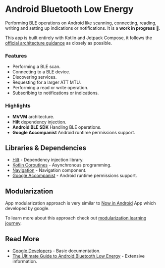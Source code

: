 # Android Bluetooth Low Energy
Performing BLE operations on Android like scanning, connecting, reading, writing and setting up indications or notifications.
It is a **work in progress** 🚧.

This app is built entirely with Kotlin and Jetpack Compose, it follows the [official architecture guidance](https://developer.android.com/jetpack/guide) as closely as possible.


### Features
*   Performing a BLE scan.
*   Connecting to a BLE device.
*   Discovering services.
*   Requesting for a larger ATT MTU.
*   Performing a read or write operation.
*   Subscribing to notifications or indications.

### Highlights
* **MVVM** architecture.
* **Hilt** dependency injection.
* **Android BLE SDK** Handling BLE operations.
* **Google Accompanist** Android runtime permissions support.



  
## Libraries & Dependencies
- [Hilt](https://developer.android.com/training/dependency-injection/hilt-jetpack) - Dependency injection library.
- [Kotlin Coroutines](https://developer.android.com/kotlin/coroutines) - Asynchronous programming.
- [Navigation](https://developer.android.com/guide/navigation) - Navigation component.
- [Google Accompanist](https://github.com/google/accompanist) - Android runtime permissions support.


## Modularization
App modularization approach is very similar to [Now in Android](https://github.com/android/nowinandroid/) App which developed by google.

To learn more about this approach check out [modularization learning journey](https://github.com/android/nowinandroid/blob/main/docs/ArchitectureLearningJourney.md).


## Read More
- [Google Developers](https://developer.android.com/develop/connectivity/bluetooth/ble/ble-overview) - Basic documentation.
- [The Ultimate Guide to Android Bluetooth Low Energy](https://punchthrough.com/android-ble-guide/) - Extensive information.

